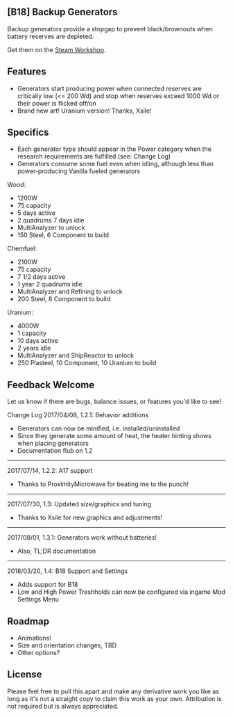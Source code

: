 [B18] Backup Generators
--------------------------------
Backup generators provide a stopgap to prevent black/brownouts when battery reserves are depleted.

Get them on the [Steam Workshop](http://steamcommunity.com/sharedfiles/filedetails/?id=899559174).

Features
--------------------------------
* Generators start producing power when connected reserves are critically low (&lt;= 200 Wd) and stop when reserves exceed 1000 Wd or their power is flicked off/on
* Brand new art! Uranium version! Thanks, Xsile!

Specifics
--------------------------------
* Each generator type should appear in the Power category when the research requirements are fulfilled (see: Change Log)
* Generators consume some fuel even when idling, although less than power-producing Vanilla fueled generators

Wood:
* 1200W
* 75 capacity
* 5 days active
* 2 quadrums 7 days idle
* MultiAnalyzer to unlock
* 150 Steel, 6 Component to build

Chemfuel:
* 2100W
* 75 capacity
* 7 1/2 days active
* 1 year 2 quadrums idle
* MultiAnalyzer and Refining to unlock
* 200 Steel, 8 Component to build

Uranium:
* 4000W
* 1 capacity
* 10 days active
* 2 years idle
* MultiAnalyzer and ShipReactor to unlock
* 250 Plasteel, 10 Component, 10 Uranium to build

Feedback Welcome
--------------------------------
Let us know if there are bugs, balance issues, or features you'd like to see!

Change Log
2017/04/08, 1.2.1: Behavior additions
* Generators can now be minified, i.e. installed/uninstalled
* Since they generate some amount of heat, the heater hinting shows when placing generators
* Documentation flub on 1.2

-------------------------------------------------------------------------------------------
2017/07/14, 1.2.2: A17 support
* Thanks to ProximityMicrowave for beating me to the punch!

-------------------------------------------------------------------------------------------
2017/07/30, 1.3: Updated size/graphics and tuning
* Thanks to Xsile for new graphics and adjustments!

-------------------------------------------------------------------------------------------
2017/08/01, 1.3.1: Generators work without batteries!
* Also, TL;DR documentation

-------------------------------------------------------------------------------------------
2018/03/20, 1.4: B18 Support and Settings
* Adds support for B18
* Low and High Power Treshholds can now be configured via ingame Mod Settings Menu

Roadmap
--------------------------------
* Animations!
* Size and orientation changes, TBD
* Other options?

License
--------------------------------
Please feel free to pull this apart and make any derivative work you like as long as it's not a straight copy to claim this work as your own. Attribution is not required but is always appreciated.
